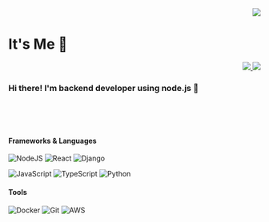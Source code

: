 <div align="right">
  <a href='https://solved.ac/profile/kuma2301' target='_blank'>
    <img src="http://mazassumnida.wtf/api/mini/generate_badge?boj=kuma2301"/>
  </a>
<!--   <img src="https://komarev.com/ghpvc/?username=HwanSu-K&label=PROFILE+VIEWS&color=ff6565"/> -->
</div> 

# It's Me 🐻

<div align="right">
  <a href='https://kumas.dev/' target='_blank' >
    <img src="https://img.shields.io/badge/Blog-ff5722?style=for-the-badge&logo=Blogger&logoColor=white&link=https://blog.kumas.dev/"/>
  </a>
  <a href='mailto:dev@kumas.dev' target='_blank'>
    <img src="https://img.shields.io/badge/hs@kumas.dev-d14836?style=for-the-badge&logo=Mail.Ru&logoColor=white&link=mailto:hs@kumas.dev"/>
  </a>
</div>

### Hi there! I'm backend developer using node.js 👋

<br><br><br>

#### Frameworks & Languages

![NodeJS](https://img.shields.io/badge/node.js-6DA55F?style=for-the-badge&logo=node.js&logoColor=white)
![React](https://img.shields.io/badge/react-%2320232a.svg?style=for-the-badge&logo=react&logoColor=%2361DAFB)
![Django](https://img.shields.io/badge/django-%23092E20.svg?style=for-the-badge&logo=django&logoColor=white)


![JavaScript](https://img.shields.io/badge/javascript-%23323330.svg?style=for-the-badge&logo=javascript&logoColor=%23F7DF1E)
![TypeScript](https://img.shields.io/badge/typescript-%23007ACC.svg?style=for-the-badge&logo=typescript&logoColor=white)
![Python](https://img.shields.io/badge/python-3670A0?style=for-the-badge&logo=python&logoColor=ffdd54)

#### Tools

![Docker](https://img.shields.io/badge/docker-%230db7ed.svg?style=for-the-badge&logo=docker&logoColor=white)
![Git](https://img.shields.io/badge/git-%23F05033.svg?style=for-the-badge&logo=git&logoColor=white)
![AWS](https://img.shields.io/badge/AWS-%23FF9900.svg?style=for-the-badge&logo=amazon-aws&logoColor=white)

